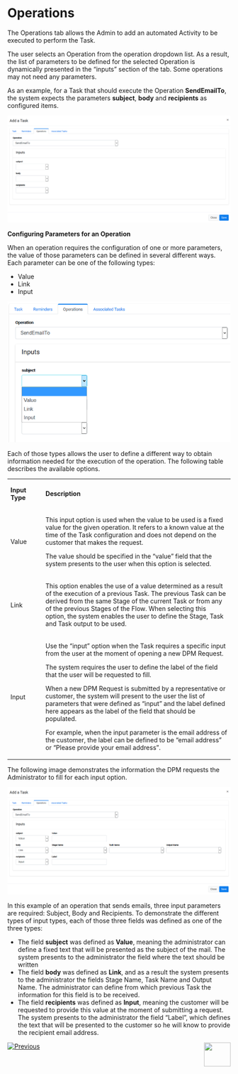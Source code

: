 # Operations

The Operations tab allows the Admin to add an automated Activity to be executed to perform the Task. 

The user selects an Operation from the operation dropdown list. As a result, the list of parameters to be defined for the selected Operation is dynamically presented in the “inputs” section of the tab. Some operations may not need any parameters. 

As an example, for a Task that should execute the Operation **SendEmailTo**, the system expects the parameters **subject**, **body** and **recipients** as configured items. 

 ![image](/articles/DPM/images/Figure_17_Task_configuration_Operation_tab.png)

<b>Configuring Parameters for an Operation</b>

<p>When an operation requires the configuration of one or more parameters, the value of those parameters can be defined in several different ways. Each parameter can be one of the following types:</p> 

- Value
- Link
- Input

 ![image](/articles/DPM/images/Figure_18_Operation_parameters_types.png)

Each of those types allows the user to define a different way to obtain information needed for the execution of the operation. The following table describes the available options.

<table>
<tbody>
<tr>
<td width="100">
<p><strong>Input Type</strong></p>
</td>
<td width="800">
<p><strong>Description</strong></p>
</td>
</tr>
<tr>
<td width="100">
<p>Value</p>
</td>
<td width="800">
<p>This input option is used when the value to be used is a fixed value for the given operation. It refers to a known value at the time of the Task configuration and does not depend on the customer that makes the request.</p>
<p>The value should be specified in the &ldquo;value&rdquo; field that the system presents to the user when this option is selected.</p>
</td>
</tr>
<tr>
<td width="100">
<p>Link</p>
</td>
<td width="800">
<p>This option enables the use of a value determined as a result of the execution of a previous Task. The previous Task can be derived from the same Stage of the current Task or from any of the previous Stages of the Flow. When selecting this option, the system enables the user to define the Stage, Task and Task output to be used.</p>
</td>
</tr>
<tr>
<td width="100">
<p>Input</p>
</td>
<td width="800">
<p>Use the &ldquo;input&rdquo; option when the Task requires a specific input from the user at the moment of opening a new DPM Request.</p>
<p>The system requires the user to define the label of the field that the user will be requested to fill. </p>
<p>When a new DPM Request is submitted by a representative or customer, the system will present to the user the list of parameters that were defined as “input” and the label defined here appears as the label of the field that should be populated. </p>
<p>For example, when the input parameter is the email address of the customer, the label can be defined to be “email address” or “Please provide your email address”.</p>
</td>
</tr>
</tbody>
</table>


The following image demonstrates the information the DPM requests the Administrator to fill for each input option. 

 ![image](/articles/DPM/images/Figure_16_Task_Operation_the_data_to_be_configured_for_each_input_option.png)

In this example of an operation that sends emails, three input parameters are required: Subject, Body and Recipients. To demonstrate the different types of input types, each of those three fields was defined as one of the three types: 

- The field **subject** was defined as **Value**, meaning the administrator can define a fixed text that will be presented as the subject of the mail. The system presents to the administrator the field where the text should be written
- The field **body** was defined as **Link**, and as a result the system presents to the administrator the fields Stage Name, Task Name and Output Name. The administrator can define from which previous Task the information for this field is to be received. 
- The field **recipients** was defined as **Input**, meaning the customer will be requested to provide this value at the moment of submitting a request. The system presents to the administrator the field “Label”, which defines the text that will be presented to the customer so he will know to provide the recipient email address.

[![Previous](/articles/DPM/images/Previous.png)](/articles/DPM/02_Admin_Module/06_Reminders.md)[<img align="right" width="60" height="54" src="/articles/DPM/images/Next.png">](/articles/DPM/02_Admin_Module/08_Regulations.md)


